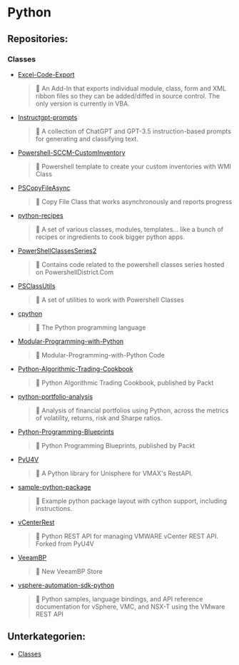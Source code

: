 # Python

## Repositories:
### Classes
- [Excel-Code-Export](https://github.com/Thamielis/Excel-Code-Export)
	> :memo: An Add-In that exports individual module, class, form and XML ribbon files so they can be added/diffed in source control. The only version is currently in VBA.
- [Instructgpt-prompts](https://github.com/Thamielis/Instructgpt-prompts)
	> :memo: A collection of ChatGPT and GPT-3.5 instruction-based prompts for generating and classifying text.
- [Powershell-SCCM-CustomInventory](https://github.com/Thamielis/Powershell-SCCM-CustomInventory)
	> :memo: Powershell template to create your custom inventories with WMI Class
- [PSCopyFileAsync](https://github.com/Thamielis/PSCopyFileAsync)
	> :memo: Copy File Class that works asynchronously and reports progress
- [python-recipes](https://github.com/Thamielis/python-recipes)
	> :memo: A set of various classes, modules, templates... like a bunch of recipes or ingredients to cook bigger python apps. 
- [PowerShellClassesSeries2](https://github.com/In-Pro-Org/PowerShellClassesSeries2)
	> :memo: Contains code related to the powershell classes series hosted on PowershellDistrict.Com 
- [PSClassUtils](https://github.com/In-Pro-Org/PSClassUtils)
	> :memo: A set of utilities to work with Powershell Classes
- [cpython](https://github.com/Thamielis/cpython)
	> :memo: The Python programming language
- [Modular-Programming-with-Python](https://github.com/Thamielis/Modular-Programming-with-Python)
	> :memo: Modular-Programming-with-Python Code
- [Python-Algorithmic-Trading-Cookbook](https://github.com/Thamielis/Python-Algorithmic-Trading-Cookbook)
	> :memo: Python Algorithmic Trading Cookbook, published by Packt
- [python-portfolio-analysis](https://github.com/Thamielis/python-portfolio-analysis)
	> :memo: Analysis of financial portfolios using Python, across the metrics of volatility, returns, risk and Sharpe ratios.
- [Python-Programming-Blueprints](https://github.com/Thamielis/Python-Programming-Blueprints)
	> :memo: Python Programming Blueprints, published by Packt
- [PyU4V](https://github.com/Thamielis/PyU4V)
	> :memo: A Python library for Unisphere for VMAX's RestAPI.
- [sample-python-package](https://github.com/Thamielis/sample-python-package)
	> :memo: Example python package layout with cython support, including instructions.
- [vCenterRest](https://github.com/Thamielis/vCenterRest)
	> :memo: Python REST API for managing VMWARE vCenter REST API.  Forked from PyU4V
- [VeeamBP](https://github.com/Thamielis/VeeamBP)
	> :memo: New VeeamBP Store
- [vsphere-automation-sdk-python](https://github.com/Thamielis/vsphere-automation-sdk-python)
	> :memo: Python samples, language bindings, and API reference documentation for vSphere, VMC, and NSX-T using the VMware REST API

## Unterkategorien:
- [Classes](Classes.md)


